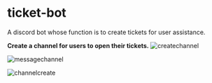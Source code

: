 # ticket-bot
A discord bot whose function is to create tickets for user assistance.

**Create a channel for users to open their tickets.**
![createchannel](https://i.imgur.com/8yn4PDB.gif)

![messagechannel](https://i.imgur.com/kLNQJNj.gif)

![channelcreate](https://i.imgur.com/wONtls5.gif)
